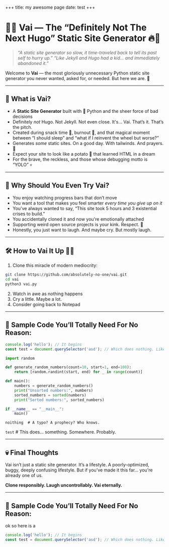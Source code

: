 +++
title: my awesome page
date: test
+++

# 🐉🔥 Vai — The “Definitely Not The Next Hugo” Static Site Generator 🔥🐉

> *“A static site generator so slow, it time-traveled back to tell its past self to hurry up.”*
> *“Like Jekyll and Hugo had a kid… and immediately abandoned it.”*

Welcome to **Vai** — the most gloriously unnecessary Python static site generator you never wanted, asked for, or needed. But here we are. 🎉

---

## 🥳 What is Vai?

* A **Static Site Generator** built with 🐍 Python and the sheer force of bad decisions
* Definitely *not* Hugo. Not Jekyll. Not even close. It's... Vai. That’s it. That’s the pitch.
* Created during snack time 🍕, burnout 🍩, and that magical moment between “I should sleep” and “what if I reinvent the wheel but worse?”
* Generates *some* static sites. On a good day. With tailwinds. And prayers. 🤞
* Expect your site to look like a potato 🥔 that learned HTML in a dream
* For the brave, the reckless, and those whose debugging motto is “YOLO” 💀

---

## 🐲 Why Should You Even Try Vai?

* You enjoy watching progress bars that don’t move
* You want a tool that makes you feel smarter *every time you give up on it*
* You’ve always wanted to say, “This site took 5 hours and 3 existential crises to build.”
* You accidentally cloned it and now you're emotionally attached
* Supporting weird open source projects is your kink. Respect. 🫡
* Honestly, you just want to laugh. And maybe cry. But mostly laugh.

---

## 🛠️ How to Vai It Up 🔧🐢

1. Clone this miracle of modern mediocrity:

```bash
git clone https://github.com/absolutely-no-one/vai.git
cd vai
python3 vai.py
```

2. Watch in awe as nothing happens
3. Cry a little. Maybe a lot.
4. Consider going back to Notepad

---

## 🧪 Sample Code You’ll Totally Need For No Reason:

```javascript
console.log('hello'); // It begins
const test = document.querySelector('asd'); // Which does nothing. Like Vai.
```

```python
import random

def generate_random_numbers(count=10, start=1, end=100):
    return [random.randint(start, end) for _ in range(count)]

def main():
    numbers = generate_random_numbers()
    print("Unsorted numbers:", numbers)
    sorted_numbers = sorted(numbers)
    print("Sorted numbers:", sorted_numbers)

if __name__ == "__main__":
    main()

```

```
noithing  # A typo? A prophecy? Who knows.
```

`test`  # This does... something. Somewhere. Probably.

---

## 💀 Final Thoughts

Vai isn’t just a static site generator. It’s a lifestyle. A poorly-optimized, buggy, deeply confusing lifestyle. But if you’ve made it this far… you're already one of us.

**Clone responsibly. Laugh uncontrollably. Vai eternally.**

---


## 🧪 Sample Code You’ll Totally Need For No Reason:


ok so here is a 
```javascript
console.log('hello'); // It begins
const test = document.querySelector('asd'); // Which does nothing. Like Vai.
```